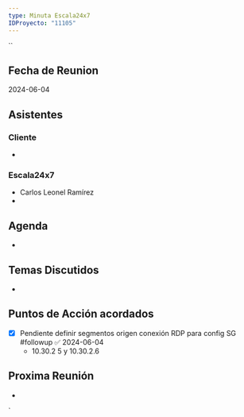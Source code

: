 ```yaml
---
type: Minuta Escala24x7
IDProyecto: "11105"
---
```

``
## Fecha de Reunion
2024-06-04

## Asistentes

### Cliente
* 
### Escala24x7
- Carlos Leonel Ramírez
-  

## Agenda
* 
## Temas Discutidos
*  

## Puntos de Acción acordados
* [x] Pendiente definir segmentos origen conexión RDP para config SG #followup ✅ 2024-06-04
	* 10.30.2 5 y 10.30.2.6
## Proxima Reunión
*   

`